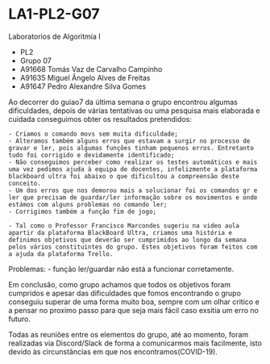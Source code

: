 # LA1-PL2-G07
Laboratorios de Algoritmia I
- PL2 
- Grupo 07 
- A91668 Tomás Vaz de Carvalho Campinho 
- A91635 Miguel Ângelo Alves de Freitas 
- A91647 Pedro Alexandre Silva Gomes





Ao decorrer do guiao7 da última semana o grupo encontrou algumas dificuldades, depois de várias tentativas ou uma pesquisa mais elaborada e cuidada conseguimos obter os resultados pretendidos:

	- Criamos o comando movs sem muita dificuldade;
	- Alteramos também alguns erros que estavam a surgir no processo de gravar e ler, pois algumas funções tinham pequenos erros. Entretanto tudo foi corrigido e devidamente identificado;
	- Não conseguimos perceber como realizar os testes automáticos e mais uma vez pedimos ajuda à equipa de docentes, infelizmente a plataforma blackboard ultra foi abaixo o que dificultou a compreensão deste conceito.
	- Um dos erros que nos demorou mais a solucionar foi os comandos gr e ler que precisam de guardar/ler informação sobre os movimentos e onde estámos com alguns problemas no comando ler;
	- Corrigimos também a função fim de jogo;

	- Tal como o Professor Francisco Marcondes sugeriu na video aula apartir da plataforma BlackBoard Ultra, criamos uma história e definimos objetivos que deverão ser cumprimidos ao longo da semana pelos vários constituintes do grupo. Estes objetivos foram feitos com a ajuda da plataforma Trello.

Problemas: - função ler/guardar não está a funcionar corretamente.

Em conclusão, como grupo achamos que todos os objetivos foram cumpridos e apesar das dificuldades que fomos encontrando o grupo conseguiu superar de uma forma muito boa, sempre com um olhar critico e a pensar no proximo passo para que seja mais fácil caso exsitia um erro no futuro.

Todas as reuniões entre os elementos do grupo, até ao momento, foram realizadas via Discord/Slack de forma a comunicarmos mais facilmente, isto devido às circunstâncias em que nos encontramos(COVID-19).

